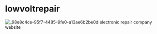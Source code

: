 # lowvoltrepair
![_98e8c4ce-95f7-4485-9fe0-a13ae6b2be0d](https://github.com/NightlyD3V/lowvoltrepair/assets/45692071/c477891a-cd43-4a98-85b3-f95212cb7e3d)
electronic repair company website
